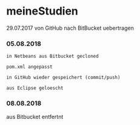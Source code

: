 # meineStudien
29.07.2017 von GitHub nach BitBucket uebertragen



### 05.08.2018

```
in Netbeans aus Bitbucket gecloned

pom.xml angepasst

in GitHub wieder gespeichert (commit/push)

aus Eclipse geloescht

```


### 08.08.2018
aus Bitbucket entfertnt


